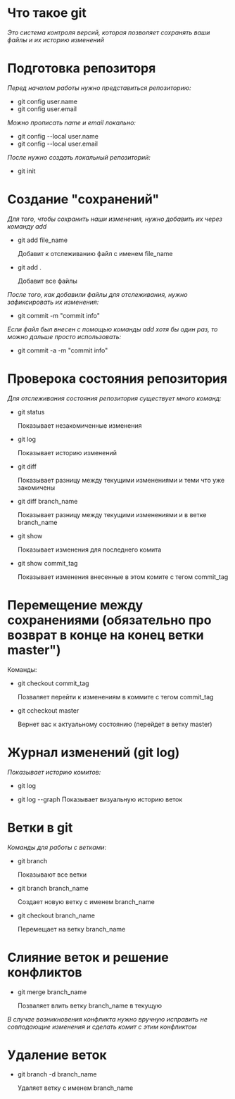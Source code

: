 

# Что такое git

*Это система контроля версий, которая позволяет сохранять ваши файлы и их историю изменений*

# Подготовка репозиторя
*Перед началом работы нужно представиться репозиторию:*
* git config user.name 
* git config user.email

*Можно прописать name и email локально:*
* git config --local user.name 
* git config --local user.email

*После нужно создать локальный репозиторий:*
* git init

# Создание "сохранений" 
*Для того, чтобы сохранить наши изменения, нужно добавить их через команду add*

* git add file_name

    Добавит к отслеживанию файл с именем file_name

* git add .

    Добавит все файлы

*После того, как добавили файлы для отслеживания, нужно зафиксировать их изменения:*
* git commit -m "commit info"

*Если файл был внесен с помощью команды add хотя бы один раз, то можно дальше просто использовать:*

* git commit -a -m "commit info"


# Проверока состояния репозитория
*Для отслеживания состояния репозитория существует много команд:*
* git status

    Показывает незакомиченные изменения
    
* git log

    Показывает историю изменений

* git diff

    Показывает разницу между текущими изменениями и теми что уже закомичены

* git diff branch_name

    Показывает разницу между текущими изменениями и в ветке branch_name 

* git show

    Показывает изменения для последнего комита

* git show commit_tag

    Показывает изменения внесенные в этом комите с тегом commit_tag

# Перемещение между сохранениями (обязательно про возврат в конце на конец ветки master")
Команды:
* git checkout commit_tag

    Позваляет перейти к изменениям в коммите с тегом commit_tag
* git ccheckout master

    Вернет вас к актуальному состоянию (перейдет в ветку master)

# Журнал изменений (git log)
*Показывает историю комитов:*
* git log

* git log --graph
    Показывает визуальную историю веток


# Ветки в git
*Команды для работы с ветками:*
* git branch

    Показывают все ветки
* git branch branch_name

    Создает новую ветку с именем branch_name

* git checkout branch_name

    Перемещает на ветку branch_name

# Слияние веток и решение конфликтов
* git merge branch_name

    Позваляет влить ветку branch_name в текущую

*В случае возникновения конфликта нужно вручную исправить не совподающие изменения и сделать комит с этим конфликтом*


# Удаление веток

* git branch -d branch_name

    Удаляет ветку с именем branch_name


